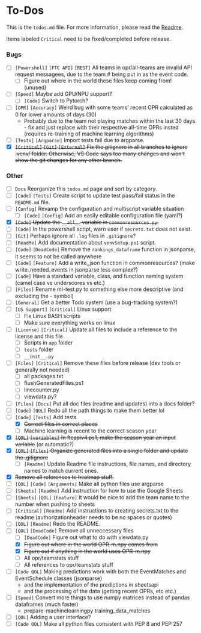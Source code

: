 # To-Dos
This is the `todos.md` file. For more information, please read the [Readme](README.md).

Items labeled `Critical` need to be fixed/completed before release.

### Bugs
  - [ ] `[Powershell]` `[FTC API]` `[REST]` All teams in opr/all-teams are invalid API request messagees, due to the team # being put in as the event code.
    - [ ] Figure out where in the world these files keep coming from! (unused)
  - [ ] `[Speed]` Maybe add GPU/NPU support?
    - [ ] `[Code]` Switch to Pytorch?
  - [ ] `[OPR]` `[Accuracy]` Weird bug with some teams' recent OPR calculated as 0 for lower amounts of days (30)
    - Probably due to the team not playing matches within the last 30 days - fix and just replace with their respective all-time OPRs insted (requires re-training of machine learning algorithms)
  - [ ] `[Tests]` `[Argparse]` Import tests fail due to argparse.
  - [X] ~~`[Critical]` `[Git]` `[External]` Fix the gitignore in all branches to ignore .venv/ folder. Otherwise, VS Code says too many changes and won't show the git changes for any other branch.~~

### Other
  - [ ] `Docs` Reorganize this `todos.md` page and sort by category.
  - [ ] `[Code]` `[Tests]` Create script to update test pass/fail status in the `README.md` file.
  - [ ] `[Config]` Revamp the configuration and multiscript variable situation
    - [ ] `[Code]` `[Config]` Add an easily editable configuration file (yaml?)
  - [X] ~~`[Code]` Update the `__all__` variable in `commonresources.py`.~~
  - [ ] `[Code]` In the powershell script, warn user if `secrets.txt` does not exist.
  - [ ] `[Git]` Perhaps ignore all `.log` files in `.gitignore`?
  - [ ] `[ReadMe]` Add documentation about `venvSetup.ps1` script.
  - [ ] `[Code]` `[DeadCode]` Remove the `rankings_dataframe` function in jsonparse, it seems to not be called anywhere
  - [ ] `[Code]` `[Feature]` Add a write_json function in commonresources? (make write_needed_events in jsonparse less complex?)
  - [ ] `[Code]` Have a standard variable, class, and function naming system (camel case vs underscores vs etc.)
  - [ ] `[Files]` Rename ml-test.py to something else more descriptive (and excluding the - symbol)
  - [ ] `[General]` Get a better Todo system (use a bug-tracking system?)
  - [ ] `[OS Support]` `[Critical]` Linux support
    - [ ] Fix Linux BASH scripts
    - [ ] Make sure everything works on linux
  - [ ] `[License]` `[Critical]` Update all files to include a reference to the license and this file
    - [ ] Scripts in `app` folder
    - [ ] `tests` folder
    - [ ] `__init__.py`
  - [ ] `[Files]` `[Critical]` Remove these files before release (dev tools or generally not needed)
    - [ ] all packages.txt
    - [ ] flushGeneratedFiles.ps1
    - [ ] linecounter.py
    - [ ] viewdata.py?
  - [ ] `[Files]` `[Docs]` Put all doc files (readme and updates) into a docs folder?
  - [ ] `[Code]` `[QOL]` Redo all the path things to make them better lol
  - [ ] `[Code]` `[Tests]` Add tests
    - [X] ~~Correct files in correct places~~
    - [ ] Machine learning is recent to the correct season  year
  - [X] ~~`[QOL]` `[variables]` In ftcapiv4.ps1, make the season year an input variable~~ (or automatic?)
  - [X] ~~`[QOL]` `[Files]` Organize generated files into a single folder and update the .gitignore~~
    - [ ] `[Readme]` Update Readme file instructions, file names, and directory names to match current ones.
  - [X] ~~Remove all references to heatmap stuff.~~
  - [ ] `[QOL]` `[Code]` `[Arguments]` Make all python files use argparse
  - [ ] `[Sheets]` `[Readme]` Add instruction for how to use the Google Sheets
  - [ ] `[Sheets]` `[QOL]` `[Feature]` It would be nice to add the team name to the number when pushing to sheets
  - [ ] `[Critical]` `[Readme]` Add instructions to creating secrets.txt to the readme (authorizationheader needs to be no spaces or quotes)
  - [ ] `[QOL]` `[Readme]` Redo the README.
  - [ ] `[QOL]` `[DeadCode]` Remove all unneccessary files
    - [ ] `[DeadCode]` Figure out what to do with viewdata.py
    - [X] ~~Figure out where in the world OPR-m.npy comes from~~
    - [X] ~~Figure out if anything in the world uses OPR-m.npy~~
    - [ ] All opr/teamstats stuff
    - [ ] All references to opr/teamstats stuff
  - [ ] `[Code QOL]` Making predictions work with both the EventMatches and EventSchedule classes (jsonparse)
    - and the implementation of the predictions in sheetsapi
    - and the processing of the data (getting recent OPRs, etc etc.)
  - [ ] `[Speed]` Convert more things to use numpy matrices instead of pandas dataframes (much faster)
    - prepare-machinelearningpy training_data_matches
  - [ ] `[QOL]` Adding a user interface?
  - [ ] `[Code QOL]` Make all python files consistent with PEP 8 and PEP 257